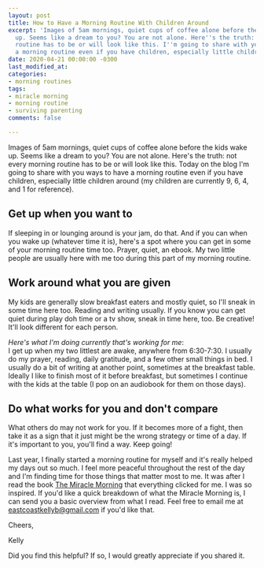 ```yaml
---
layout: post
title: How to Have a Morning Routine With Children Around
excerpt: 'Images of 5am mornings, quiet cups of coffee alone before the kids wake
  up. Seems like a dream to you? You are not alone. Here''s the truth: not every morning
  routine has to be or will look like this. I''m going to share with you ways to have
  a morning routine even if you have children, especially little children around. '
date: 2020-04-21 00:00:00 -0300
last_modified_at: 
categories:
- morning routines
tags:
- miracle morning
- morning routine
- surviving parenting
comments: false

---
```

Images of 5am mornings, quiet cups of coffee alone before the kids wake up. Seems like a dream to you? You are not alone. Here's the truth: not every morning routine has to be or will look like this. Today on the blog I'm going to share with you ways to have a morning routine even if you have children, especially little children around (my children are currently 9, 6, 4, and 1 for reference).

## Get up when you want to

If sleeping in or lounging around is your jam, do that. And if you can when you wake up (whatever time it is), here's a spot where you can get in some of your morning routine time too. Prayer, quiet, an ebook. My two little people are usually here with me too during this part of my morning routine.

## Work around what you are given

My kids are generally slow breakfast eaters and mostly quiet, so I'll sneak in some time here too. Reading and writing usually. If you know you can get quiet during play doh time or a tv show, sneak in time here, too. Be creative! It'll look different for each person.

_Here's what I'm doing currently that's working for me_:  
I get up when my two littlest are awake, anywhere from 6:30-7:30. I usually do my prayer, reading, daily gratitude, and a few other small things in bed. I usually do a bit of writing at another point, sometimes at the breakfast table. Ideally I like to finish most of it before breakfast, but sometimes I continue with the kids at the table (I pop on an audiobook for them on those days).

## Do what works for you and don't compare

What others do may not work for you. If it becomes more of a fight, then take it as a sign that it just might be the wrong strategy or time of a day. If it's important to you, you'll find a way. Keep going!

Last year, I finally started a morning routine for myself and it's really helped my days out so much. I feel more peaceful throughout the rest of the day and I'm finding time for those things that matter most to me. It was after I read the book [The Miracle Morning]() that everything clicked for me. I was so inspired. If you'd like a quick breakdown of what the Miracle Morning is, I can send you a basic overview from what I read. Feel free to email me at eastcoastkellyb@gmail.com if you'd like that.

Cheers,

Kelly

Did you find this helpful? If so, I would greatly appreciate if you shared it.

## 